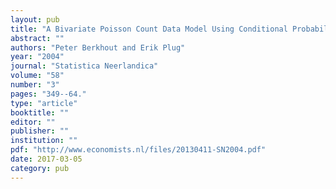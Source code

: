```yaml
---
layout: pub
title: "A Bivariate Poisson Count Data Model Using Conditional Probabilities"
abstract: ""
authors: "Peter Berkhout and Erik Plug"
year: "2004"
journal: "Statistica Neerlandica"
volume: "58"
number: "3"
pages: "349--64."
type: "article"
booktitle: ""
editor: ""
publisher: ""
institution: ""
pdf: "http://www.economists.nl/files/20130411-SN2004.pdf"
date: 2017-03-05
category: pub
---
```

